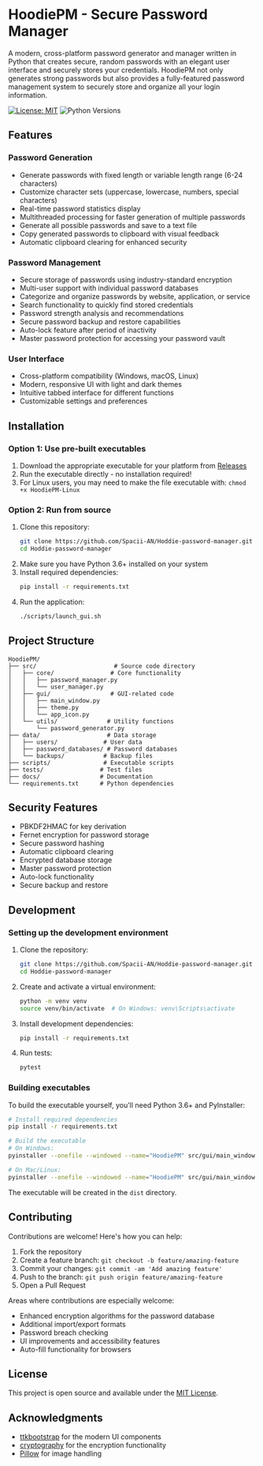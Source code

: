 # HoodiePM - Secure Password Manager

A modern, cross-platform password generator and manager written in Python that creates secure, random passwords with an elegant user interface and securely stores your credentials. HoodiePM not only generates strong passwords but also provides a fully-featured password management system to securely store and organize all your login information.

[![License: MIT](https://img.shields.io/badge/License-MIT-yellow.svg)](https://opensource.org/licenses/MIT)
![Python Versions](https://img.shields.io/badge/python-3.6%2B-blue)

## Features

### Password Generation
- Generate passwords with fixed length or variable length range (6-24 characters)
- Customize character sets (uppercase, lowercase, numbers, special characters)
- Real-time password statistics display
- Multithreaded processing for faster generation of multiple passwords
- Generate all possible passwords and save to a text file
- Copy generated passwords to clipboard with visual feedback
- Automatic clipboard clearing for enhanced security

### Password Management
- Secure storage of passwords using industry-standard encryption
- Multi-user support with individual password databases
- Categorize and organize passwords by website, application, or service
- Search functionality to quickly find stored credentials
- Password strength analysis and recommendations
- Secure password backup and restore capabilities
- Auto-lock feature after period of inactivity
- Master password protection for accessing your password vault

### User Interface
- Cross-platform compatibility (Windows, macOS, Linux)
- Modern, responsive UI with light and dark themes
- Intuitive tabbed interface for different functions
- Customizable settings and preferences

## Installation

### Option 1: Use pre-built executables
1. Download the appropriate executable for your platform from [Releases](https://github.com/Spacii-AN/Hoddie-password-manager/releases)
2. Run the executable directly - no installation required!
3. For Linux users, you may need to make the file executable with: `chmod +x HoodiePM-Linux`

### Option 2: Run from source
1. Clone this repository:
   ```bash
   git clone https://github.com/Spacii-AN/Hoddie-password-manager.git
   cd Hoddie-password-manager
   ```
2. Make sure you have Python 3.6+ installed on your system
3. Install required dependencies:
   ```bash
   pip install -r requirements.txt
   ```
4. Run the application:
   ```bash
   ./scripts/launch_gui.sh
   ```

## Project Structure

```
HoodiePM/
├── src/                      # Source code directory
│   ├── core/                # Core functionality
│   │   ├── password_manager.py
│   │   └── user_manager.py
│   ├── gui/                 # GUI-related code
│   │   ├── main_window.py
│   │   ├── theme.py
│   │   └── app_icon.py
│   └── utils/              # Utility functions
│       └── password_generator.py
├── data/                   # Data storage
│   ├── users/             # User data
│   ├── password_databases/ # Password databases
│   └── backups/           # Backup files
├── scripts/               # Executable scripts
├── tests/                # Test files
├── docs/                 # Documentation
└── requirements.txt      # Python dependencies
```

## Security Features

- PBKDF2HMAC for key derivation
- Fernet encryption for password storage
- Secure password hashing
- Automatic clipboard clearing
- Encrypted database storage
- Master password protection
- Auto-lock functionality
- Secure backup and restore

## Development

### Setting up the development environment

1. Clone the repository:
   ```bash
   git clone https://github.com/Spacii-AN/Hoddie-password-manager.git
   cd Hoddie-password-manager
   ```

2. Create and activate a virtual environment:
   ```bash
   python -m venv venv
   source venv/bin/activate  # On Windows: venv\Scripts\activate
   ```

3. Install development dependencies:
   ```bash
   pip install -r requirements.txt
   ```

4. Run tests:
   ```bash
   pytest
   ```

### Building executables

To build the executable yourself, you'll need Python 3.6+ and PyInstaller:

```bash
# Install required dependencies
pip install -r requirements.txt

# Build the executable
# On Windows:
pyinstaller --onefile --windowed --name="HoodiePM" src/gui/main_window.py

# On Mac/Linux:
pyinstaller --onefile --windowed --name="HoodiePM" src/gui/main_window.py
```

The executable will be created in the `dist` directory.

## Contributing

Contributions are welcome! Here's how you can help:

1. Fork the repository
2. Create a feature branch: `git checkout -b feature/amazing-feature`
3. Commit your changes: `git commit -am 'Add amazing feature'`
4. Push to the branch: `git push origin feature/amazing-feature`
5. Open a Pull Request

Areas where contributions are especially welcome:
- Enhanced encryption algorithms for the password database
- Additional import/export formats
- Password breach checking
- UI improvements and accessibility features
- Auto-fill functionality for browsers

## License

This project is open source and available under the [MIT License](LICENSE).

## Acknowledgments

- [ttkbootstrap](https://github.com/israel-dryer/ttkbootstrap) for the modern UI components
- [cryptography](https://github.com/pyca/cryptography) for the encryption functionality
- [Pillow](https://github.com/python-pillow/Pillow) for image handling 